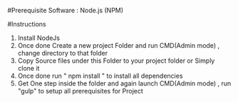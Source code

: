 #Prerequisite Software : Node.js (NPM)

#Instructions

1) Install NodeJs
2) Once done Create a new project Folder and run CMD(Admin mode) , change directory to that folder
3) Copy Source files under this Folder to your project folder or Simply clone it
4) Once done run " npm install " to install all dependencies 
5) Get One step inside the folder and again launch CMD(Admin mode) , run "gulp" to setup all prerequisites for Project
